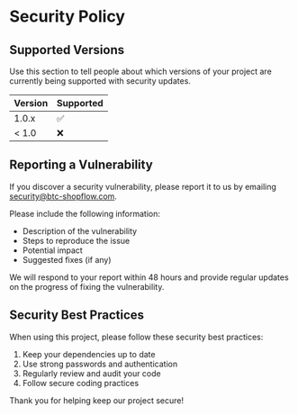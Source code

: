 ﻿# Security Policy

## Supported Versions

Use this section to tell people about which versions of your project are
currently being supported with security updates.

| Version | Supported          |
| ------- | ------------------ |
| 1.0.x   | :white_check_mark: |
| < 1.0   | :x:                |

## Reporting a Vulnerability

If you discover a security vulnerability, please report it to us by emailing security@btc-shopflow.com.

Please include the following information:
- Description of the vulnerability
- Steps to reproduce the issue
- Potential impact
- Suggested fixes (if any)

We will respond to your report within 48 hours and provide regular updates on the progress of fixing the vulnerability.

## Security Best Practices

When using this project, please follow these security best practices:

1. Keep your dependencies up to date
2. Use strong passwords and authentication
3. Regularly review and audit your code
4. Follow secure coding practices

Thank you for helping keep our project secure!
